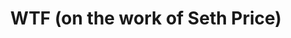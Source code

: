 ---
inv_num: 2016-060
add_credit:
url: 2016-060-wtf
title: WTF (on the work of Seth Price)
year: '2016'
display_year: '2016'
medium: Essay
dims:
pitch: 'Short essay on Seth Prices wrk, published in Seth Price: Social Synthetic
  :)'
ps:
live_url:
youtube:
related_code:
subheading:
download: wtf-2016-060-digital-master-ih.pdf
commission:
related:
layout: things-i-made
---